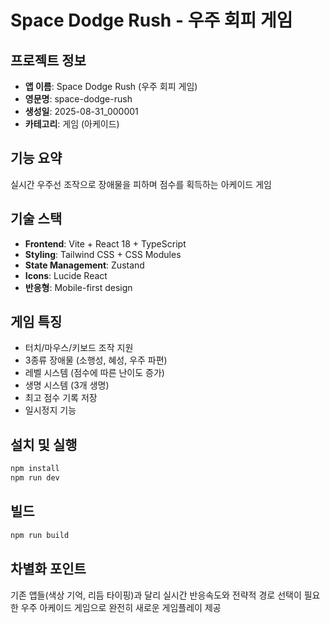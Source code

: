 # Space Dodge Rush - 우주 회피 게임

## 프로젝트 정보
- **앱 이름**: Space Dodge Rush (우주 회피 게임)
- **영문명**: space-dodge-rush
- **생성일**: 2025-08-31_000001
- **카테고리**: 게임 (아케이드)

## 기능 요약
실시간 우주선 조작으로 장애물을 피하며 점수를 획득하는 아케이드 게임

## 기술 스택
- **Frontend**: Vite + React 18 + TypeScript
- **Styling**: Tailwind CSS + CSS Modules
- **State Management**: Zustand
- **Icons**: Lucide React
- **반응형**: Mobile-first design

## 게임 특징
- 터치/마우스/키보드 조작 지원
- 3종류 장애물 (소행성, 혜성, 우주 파편)
- 레벨 시스템 (점수에 따른 난이도 증가)
- 생명 시스템 (3개 생명)
- 최고 점수 기록 저장
- 일시정지 기능

## 설치 및 실행
```bash
npm install
npm run dev
```

## 빌드
```bash
npm run build
```

## 차별화 포인트
기존 앱들(색상 기억, 리듬 타이핑)과 달리 실시간 반응속도와 전략적 경로 선택이 필요한 우주 아케이드 게임으로 완전히 새로운 게임플레이 제공